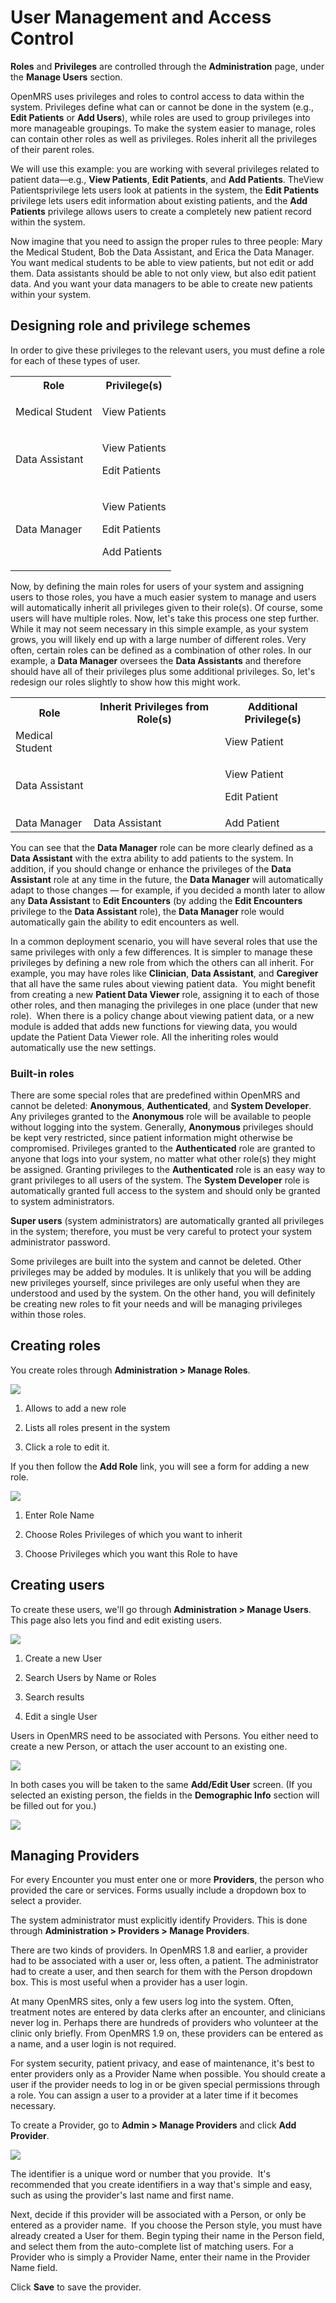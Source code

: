 # User Management and Access Control

**Roles** and **Privileges** are controlled through the **Administration** page, under the **Manage Users** section.

OpenMRS uses privileges and roles to control access to data within the system. Privileges define what can or cannot be done in the system (e.g., **Edit Patients** or **Add Users**), while roles are used to group privileges into more manageable groupings. To make the system easier to manage, roles can contain other roles as well as privileges. Roles inherit all the privileges of their parent roles.

We will use this example: you are working with several privileges related to patient data—e.g., **View Patients**, **Edit Patients**, and **Add Patients**. TheView Patientsprivilege lets users look at patients in the system, the **Edit Patients** privilege lets users edit information about existing patients, and the **Add Patients** privilege allows users to create a completely new patient record within the system.

Now imagine that you need to assign the proper rules to three people: Mary the Medical Student, Bob the Data Assistant, and Erica the Data Manager. You want medical students to be able to view patients, but not edit or add them. Data assistants should be able to not only view, but also edit patient data. And you want your data managers to be able to create new patients within your system.

## Designing role and privilege schemes

In order to give these privileges to the relevant users, you must define a role for each of these types of user.

<table>
  <tbody>
    <tr>
      <th>Role</th>
      <th>Privilege(s)</th>
    </tr>
    <tr>
      <td>
        Medical Student
      </td>
      <td>
        <p>View Patients</p>
      </td>
    </tr>
    <tr>
      <td>Data Assistant</td>
      <td>
        <p>View Patients</p>
        <p>Edit Patients</p>
      </td>
    </tr>
    <tr>
      <td>Data Manager</td>
      <td>
        <p>View Patients</p>
        <p>Edit Patients</p>
        <p>Add Patients</p>
      </td>
    </tr>
  </tbody>
</table>

Now, by defining the main roles for users of your system and assigning users to those roles, you have a much easier system to manage and users will automatically inherit all privileges given to their role\(s\). Of course, some users will have multiple roles. Now, let's take this process one step further. While it may not seem necessary in this simple example, as your system grows, you will likely end up with a large number of different roles. Very often, certain roles can be defined as a combination of other roles. In our example, a **Data Manager** oversees the **Data Assistants** and therefore should have all of their privileges plus some additional privileges. So, let's redesign our roles slightly to show how this might work.

<table>
  <tbody>
    <tr>
      <th>Role</th>
      <th>Inherit Privileges from Role(s)</th>
      <th>Additional Privilege(s)</th>
    </tr>
    <tr>
      <td>
        Medical Student
      </td>
      <td></td>
      <td>
        View Patient
      </td>
    </tr>
    <tr>
      <td>Data Assistant</td>
      <td></td>
      <td>
        <p>View Patient</p>
        <p>Edit Patient</p>
      </td>
    </tr>
    <tr>
      <td>Data Manager</td>
      <td>
        Data Assistant
      </td>
      <td>
        Add Patient
      </td>
    </tr>
  </tbody>
</table>


You can see that the **Data Manager** role can be more clearly defined as a **Data Assistant** with the extra ability to add patients to the system. In addition, if you should change or enhance the privileges of the **Data Assistant** role at any time in the future, the **Data Manager** will automatically adapt to those changes — for example, if you decided a month later to allow any **Data Assistant** to **Edit Encounters** (by adding the **Edit Encounters** privilege to the **Data Assistant** role), the **Data Manager** role would automatically gain the ability to edit encounters as well.

In a common deployment scenario, you will have several roles that use the same privileges with only a few differences. It is simpler to manage these privileges by defining a new role from which the others can all inherit. For example, you may have roles like **Clinician**, **Data Assistant**, and **Caregiver**  that all have the same rules about viewing patient data.  You might benefit from creating a new **Patient Data Viewer** role, assigning it to each of those other roles, and then managing the privileges in one place (under that new role).  When there is a policy change about viewing patient data, or a new module is added that adds new functions for viewing data, you would update the Patient Data Viewer role. All the inheriting roles would automatically use the new settings.

### Built-in roles

There are some special roles that are predefined within OpenMRS and cannot be deleted: **Anonymous**, **Authenticated**, and **System Developer**. Any privileges granted to the **Anonymous** role will be available to people without logging into the system. Generally, **Anonymous** privileges should be kept very restricted, since patient information might otherwise be compromised. Privileges granted to the **Authenticated** role are granted to anyone that logs into your system, no matter what other role\(s\) they might be assigned. Granting privileges to the **Authenticated** role is an easy way to grant privileges to all users of the system. The **System Developer** role is automatically granted full access to the system and should only be granted to system administrators.

**Super users** \(system administrators\) are automatically granted all privileges in the system; therefore, you must be very careful to protect your system administrator password.

Some privileges are built into the system and cannot be deleted. Other privileges may be added by modules. It is unlikely that you will be adding new privileges yourself, since privileges are only useful when they are understood and used by the system. On the other hand, you will definitely be creating new roles to fit your needs and will be managing privileges within those roles.

## Creating roles

You create roles through **Administration &gt; Manage Roles**.

![](/assets/manage_roles.png)

1. Allows to add a new role

2. Lists all roles present in the system

3. Click a role to edit it.

If you then follow the **Add Role** link, you will see a form for adding a new role.

![](/assets/add_role.png)

1. Enter Role Name

2. Choose Roles Privileges of which you want to inherit

3. Choose Privileges which you want this Role to have

## Creating users

To create these users, we'll go through **Administration &gt; Manage Users**. This page also lets you find and edit existing users.

![](/assets/manage_users.png)

1. Create a new User

2. Search Users by Name or Roles

3. Search results

4. Edit a single User


Users in OpenMRS need to be associated with Persons. You either need to create a new Person, or attach the user account to an existing one.

![](/assets/add_user.png)

In both cases you will be taken to the same **Add/Edit User** screen. (If you selected an existing person, the fields in the **Demographic Info** section will be filled out for you.)

![](/assets/add_edit_user.png)

## Managing Providers

For every Encounter you must enter one or more **Providers**, the person who provided the care or services. Forms usually include a dropdown box to select a provider.

The system administrator must explicitly identify Providers. This is done through **Administration &gt; Providers &gt; Manage Providers**.

There are two kinds of providers. In OpenMRS 1.8 and earlier, a provider had to be associated with a user or, less often, a patient. The administrator had to create a user, and then search for them with the Person dropdown box. This is most useful when a provider has a user login. 

At many OpenMRS sites, only a few users log into the system. Often, treatment notes are entered by data clerks after an encounter, and clinicians never log in. Perhaps there are hundreds of providers who volunteer at the clinic only briefly. From OpenMRS 1.9 on, these providers can be entered as a name, and a user login is not required.

For system security, patient privacy, and ease of maintenance, it's best to enter providers only as a Provider Name when possible. You should create a user if the provider needs to log in or be given special permissions through a role. You can assign a user to a provider at a later time if it becomes necessary.

To create a Provider, go to **Admin &gt; Manage Providers** and click **Add Provider**.

![](/assets/managing_users_add_provider.png)

The identifier is a unique word or number that you provide.  It's recommended that you create identifiers in a way that's simple and easy, such as using the provider's last name and first name.

Next, decide if this provider will be associated with a Person, or only be entered as a provider name.  If you choose the Person style, you must have already created a User for them. Begin typing their name in the Person field, and select them from the auto-complete list of matching users. For a Provider who is simply a Provider Name, enter their name in the Provider Name field.  

Click **Save** to save the provider. 